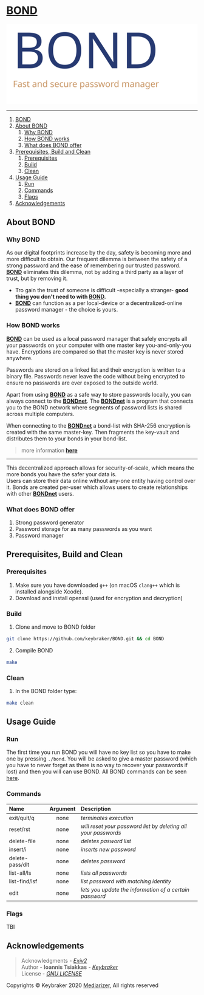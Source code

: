 <div id="1">
  
# [BOND](https://github.com/keybraker/BOND)
![alt text](../img/bond_logo.svg)
<br>

---

1. [BOND](#1)
2. [About BOND](#1)
   1. [Why BOND](#1-1)
   2. [How BOND works](#1-2)
   3. [What does BOND offer](#1-3)
3. [Prerequisites, Build and Clean](#2)
   1. [Prerequisites](#2-1)
   2. [Build](#2-2)
   3. [Clean](#2-3)
4. [Usage Guide](#4)
   1. [Run](#4-1)
   1. [Commands](#4-2)
   2. [Flags](#4-3)
5. [Acknowledgements](#5)

<div id="1">

## About BOND

<div id="2-1">

### Why BOND
As our digital footprints increase by the day, safety is becoming more and more difficult to obtain. Our frequent dilemma is between the safety of a strong password and the ease of remembering our trusted password.<br>
[**BOND**](https://github.com/keybraker/BOND) eliminates this dilemma, not by adding a 
third party as a layer of trust, but by removing it.

* Tro gain the trust of someone is difficult -especially a stranger- 
**good thing you don't need to with [**BOND**](https://github.com/keybraker/BOND).**
* [**BOND**](https://github.com/keybraker/BOND) can function as a per local-device or a 
decentralized-online password manager - the choice is yours.<br>

<div id="2-2">

### How BOND works
[**BOND**](https://github.com/keybraker/BOND) can be used as a local password manager that safely encrypts all your passwords on your computer with one master key you-and-only-you have. Encryptions are compared so that the master key is never stored anywhere.

Passwords are stored on a linked list and their encryption is written to a binary file. Passwords never leave the code without being encrypted to ensure no passwords are ever exposed to the outside world.

Apart from using [**BOND**](https://github.com/keybraker/BOND) as a safe way to store passwords locally, you can always connect to the [**BONDnet**](https://github.com/keybraker/BONDnet). The [**BONDnet**](https://github.com/keybraker/BONDnet) is a program that connects you to the BOND network where segments of password lists is shared across multiple computers.

When connecting to the [**BONDnet**](https://github.com/keybraker/BONDnet) a bond-list with SHA-256 encryption is created with the same master-key. Then fragments the key-vault and distributes them to your bonds in your bond-list.
> more information [**here**](https://github.com/keybraker/BONDnet)

***

This decentralized approach allows for security-of-scale, which means the more bonds 
you have the safer your data is.<br>
Users can store their data online without any-one entity having control over it. 
Bonds are created per-user which allows users to create 
relationships with other [**BONDnet**](https://github.com/keybraker/BONDnet) users.

<div id="2-3">

### What does BOND offer
1. Strong password generator
2. Password storage for as many passwords as you want
3. Password manager

<div id="3">

## Prerequisites, Build and Clean

<div id="3-1">
  
### Prerequisites
1. Make sure you have downloaded `g++` (on macOS `clang++` which is installed alongside Xcode).
2. Download and install openssl (used for encryption and decryption)

<div id="3-2">
  
### Build

1. Clone and move to BOND folder
```bash
git clone https://github.com/keybraker/BOND.git && cd BOND
```

2. Compile BOND
```bash
make
```

<div id="3-3">
  
### Clean

1. In the BOND folder type:
```bash
make clean
```

<div id="4">

## Usage Guide

<div id="4-1">

### Run
The first time you run BOND you will have no key list so you have to make one by pressing ```./bond```. You will be asked to give a master password (which you have to never forget as there is no way to recover your passwords if lost) and then you will can use BOND. All BOND commands can be seen [here](#3-2).

<div id="4-2">

### Commands

| Name            | Argument | Description                                                    |
| :-------------- | :------: | :------------------------------------------------------------- |
| exit/quit/q     |   none   | _terminates execution_                                         |
| reset/rst       |   none   | _will reset your password list by deleting all your passwords_ |
| delete-file     |   none   | _deletes pasword list_                                         |
| insert/i        |   none   | _inserts new password_                                         |
| delete-pass/dlt |   none   | _deletes password_                                             |
| list-all/ls     |   none   | _lists all passwords_                                          |
| list-find/lsf   |   none   | _list password with matching identity_                         |
| edit            |   none   | _lets you update the information of a certain password_        |

<div id="4-3">

### Flags

TBI

<div id="5">

## Acknowledgements

> Acknowledgments - _[Exiv2](https://github.com/exiv2/exiv2)_<br>
> Author - **Ioannis Tsiakkas** - _[Keybraker](https://github.com/keybraker)_<br>
> License - _[GNU LICENSE](http://www.gnu.org/philosophy/free-sw.html)_<br>

Copyrights © Keybraker 2020 [Mediarizer](https://github.com/keybraker/Media-Organizer), All rights reserved


